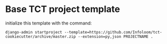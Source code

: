 # Base TCT project template

initialize this template with the command:

```
django-admin startproject --template=https://github.com/Infoloom/tct-cookiecutter/archive/master.zip --extension=py,json PROJECTNAME .
```

